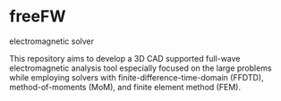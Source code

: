 # freeFW
 electromagnetic solver

This repository aims to develop a 3D CAD supported full-wave electromagnetic analysis tool especially focused on the large problems while employing solvers with finite-difference-time-domain (FFDTD), method-of-moments (MoM), and finite element method (FEM).
